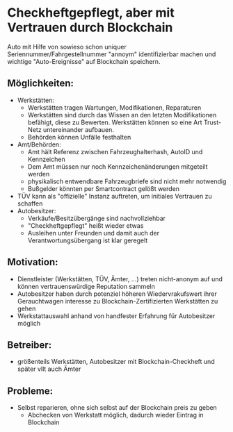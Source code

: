 # Checkheftgepflegt, aber mit Vertrauen durch Blockchain 
Auto mit Hilfe von sowieso schon uniquer Seriennummer/Fahrgestellnummer "annoym" identifizierbar machen und wichtige "Auto-Ereignisse"
auf  Blockchain speichern.

## Möglichkeiten:
 - Werkstätten:
   - Werkstätten tragen Wartungen, Modifikationen, Reparaturen
   - Werkstätten sind durch das Wissen an den letzten Modifikationen befähigt, diese zu Bewerten. Werkstätten können so eine Art Trust-Netz untereinander aufbauen.
   - Behörden können Unfälle festhalten
 - Amt/Behörden:
   - Amt hält Referenz zwischen Fahrzeughalterhash, AutoID und Kennzeichen
   - Dem Amt müssen nur noch Kennzeichenänderungen mitgeteilt werden 
   - physikalisch entwendbare Fahrzeugbriefe sind nicht mehr notwendig
   - Bußgelder könnten per Smartcontract gelößt werden
 - TÜV kann als "offizielle" Instanz auftreten, um initiales Vertrauen zu schaffen
 - Autobesitzer:
   - Verkäufe/Besitzübergänge sind nachvollziehbar
   - "Checkheftgepflegt" heißt wieder etwas 
   - Ausleihen unter Freunden und damit auch der Verantwortungsübergang ist klar geregelt

## Motivation:
 - Dienstleister (Werkstätten, TÜV, Ämter, ...) treten nicht-anonym auf und können vertrauenswürdige Reputation sammeln
 - Autobesitzer haben durch potenziel höheren Wiedervrakufswert ihrer Gerauchtwagen interesse zu Blockchain-Zertifizierten Werkstätten zu gehen
 - Werkstattauswahl anhand von handfester Erfahrung für Autobesitzer möglich

## Betreiber:
 - größenteils Werkstätten, Autobesitzer mit Blockchain-Checkheft und später vllt auch Ämter

## Probleme:
 - Selbst reparieren, ohne sich selbst auf der Blockchain preis zu geben
   - Abchecken von Werkstatt möglich, dadurch wieder Eintrag in Blockchain
